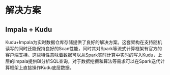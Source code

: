 # 解决方案

## Impala + Kudu 

Kudu+Impala为实时数据仓库存储提供了良好的解决方案。这套架构在支持随机读写的同时还能保持良好的Scan性能，同时其对Spark等流式计算框架有官方的客户端支持。这些特性意味着数据可以从Spark实时计算中实时的写入Kudu，上层的Impala提供BI分析SQL查询，对于数据挖掘和算法等需求可以在Spark迭代计算框架上直接操作Kudu底层数据。